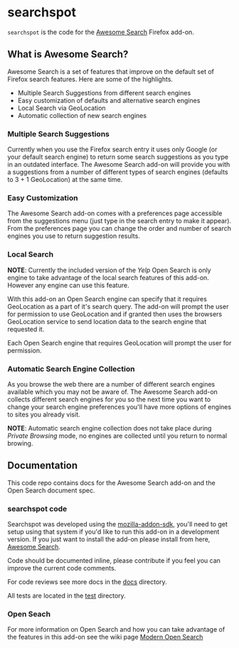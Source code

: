 # searchspot

`searchspot` is the code for the [Awesome Search](https://addons.mozilla.org/en-us/firefox/addon/awesome-search/) Firefox add-on.

## What is Awesome Search?

Awesome Search is a set of features that improve on the default set of Firefox search features.  Here are some of the highlights.

 * Multiple Search Suggestions from different search engines
 * Easy customization of defaults and alternative search engines
 * Local Search via GeoLocation
 * Automatic collection of new search engines

### Multiple Search Suggestions

Currently when you use the Firefox search entry it uses only Google (or your default search engine) to return some search suggestions as you type in an outdated interface.  The Awesome Search add-on will provide you with a suggestions from a number of different types of search engines (defaults to 3 + 1 GeoLocation) at the same time.

### Easy Customization

The Awesome Search add-on comes with a preferences page accessible from the suggestions menu (just type in the search entry to make it appear).  From the preferences page you can change the order and number of search engines you use to return suggestion results.

### Local Search

**NOTE**: Currently the included version of the _Yelp_ Open Search is only engine to take advantage of the local search features of this add-on.  However any engine can use this feature.

With this add-on an Open Search engine can specify that it requires GeoLocation as a part of it's search query.  The add-on will prompt the user for permission to use GeoLocation and if granted then uses the browsers GeoLocation service to send location data to the search engine that requested it.

Each Open Search engine that requires GeoLocation will prompt the user for permission.

### Automatic Search Engine Collection

As you browse the web there are a number of different search engines available which you may not be aware of.  The Awesome Search add-on collects different search engines for you so the next time you want to change your search engine preferences you'll have more options of engines to sites you already visit.

**NOTE**: Automatic search engine collection does not take place during _Private Browsing_ mode, no engines are collected until you return to normal browing.

## Documentation

This code repo contains docs for the Awesome Search add-on and the Open Search document spec.

### searchspot code

Searchspot was developed using the [mozilla-addon-sdk](https://github.com/mozilla/addon-sdk/), you'll need to get setup using that system if you'd like to run this add-on in a development version. If you just want to install the add-on please install from here, [Awesome Search](https://addons.mozilla.org/en-us/firefox/addon/awesome-search/).

Code should be documented inline, please contribute if you feel you can improve the current code comments.

For code reviews see more docs in the [docs](https://github.com/clarkbw/searchspot/tree/master/docs) directory.

All tests are located in the [test](https://github.com/clarkbw/searchspot/tree/master/test) directory.

### Open Seach

For more information on Open Search and how you can take advantage of the features in this add-on see the wiki page [Modern Open Search](https://github.com/clarkbw/searchspot/wiki/Modern-Open-Search)
